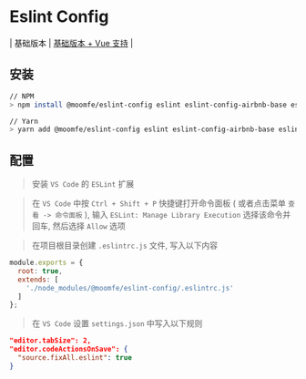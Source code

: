 # Eslint Config

| 基础版本 | [基础版本 + Vue 支持](./README.VUE.md) | 

## 安装

```bash
// NPM
> npm install @moomfe/eslint-config eslint eslint-config-airbnb-base eslint-plugin-import --save-dev

// Yarn
> yarn add @moomfe/eslint-config eslint eslint-config-airbnb-base eslint-plugin-import --dev
```

## 配置

> 安装 `VS Code` 的 `ESLint` 扩展

> 在 `VS Code` 中按 `Ctrl + Shift + P` 快捷键打开命令面板 ( 或者点击菜单 `查看 -> 命令面板` ), 输入 `ESLint: Manage Library Execution` 选择该命令并回车, 然后选择 `Allow` 选项

> 在项目根目录创建 `.eslintrc.js` 文件, 写入以下内容

```js
module.exports = {
  root: true,
  extends: [
    './node_modules/@moomfe/eslint-config/.eslintrc.js'
  ]
};
```

> 在 `VS Code` 设置 `settings.json` 中写入以下规则

```json
"editor.tabSize": 2,
"editor.codeActionsOnSave": {
  "source.fixAll.eslint": true
}
```
